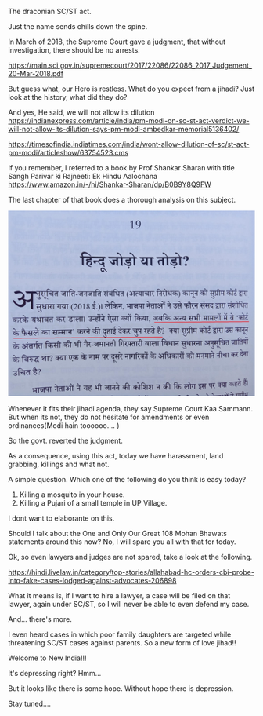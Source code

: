 
The draconian SC/ST act.

Just the name sends chills down the spine.

In March of 2018, the Supreme Court gave a judgment, that without investigation, there should be no arrests.

https://main.sci.gov.in/supremecourt/2017/22086/22086_2017_Judgement_20-Mar-2018.pdf

But guess what, our Hero is restless. What do you expect from a jihadi? Just look at the history, what did they do?

And yes, He said, we will not allow its dilution
https://indianexpress.com/article/india/pm-modi-on-sc-st-act-verdict-we-will-not-allow-its-dilution-says-pm-modi-ambedkar-memorial5136402/

https://timesofindia.indiatimes.com/india/wont-allow-dilution-of-sc/st-act-pm-modi/articleshow/63754523.cms

If you remember, I referred to a book by Prof Shankar Sharan with title 
Sangh Parivar ki Rajneeti: Ek Hindu Aalochana
https://www.amazon.in/-/hi/Shankar-Sharan/dp/B0B9Y8Q9FW

The last chapter of that book does a thorough analysis on this subject.

![HinduTodoYaJodo](50_50_LastChapter.png)

Whenever it fits their jihadi agenda, they say Supreme Court Kaa Sammann. But when its not, they do not hesitate for amendments or even ordinances(Modi hain toooooo.... )

So the govt. reverted the judgment. 

As a consequence, using this act, today we have harassment, land grabbing, killings and what not.

A simple question. Which one of the following do you think is easy today?

1. Killing a mosquito in your house.
2. Killing a Pujari of a small temple in UP Village.

I dont want to elaborante on this.

Should I talk about the One and Only Our Great 108 Mohan Bhawats statements around this now? No, I will spare you all with that for today. 

Ok, so even lawyers and judges are not spared, take a look at the following.

https://hindi.livelaw.in/category/top-stories/allahabad-hc-orders-cbi-probe-into-fake-cases-lodged-against-advocates-206898

What it means is, if I want to hire a lawyer, a case will be filed on that lawyer, again under SC/ST,  so I will never be able to even defend my case.

And... there's more.

I even heard cases in which poor family daughters are targeted while threatening SC/ST cases against parents. So a new form of love jihad!! 

Welcome to New India!!!

It's depressing right? Hmm…

But it looks like there is some hope. Without hope there is depression.

Stay tuned....

